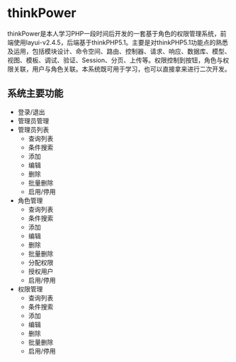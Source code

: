 # thinkPower
thinkPower是本人学习PHP一段时间后开发的一套基于角色的权限管理系统，前端使用layui-v2.4.5，后端基于thinkPHP5.1。主要是对thinkPHP5.1功能点的熟悉及运用，包括模块设计、命令空间、路由、控制器、请求、响应、数据库、模型、视图、模板、调试、验证、Session、分页、上传等。权限控制到按钮，角色与权限关联，用户与角色关联。本系统既可用于学习，也可以直接拿来进行二次开发。<br>

## 系统主要功能
- 登录/退出
- 管理员管理
 - 管理员列表
   - 查询列表
   - 条件搜索
   - 添加
   - 编辑
   - 删除
   - 批量删除
   - 启用/停用
 - 角色管理
   - 查询列表
   - 条件搜索
   - 添加
   - 编辑
   - 删除
   - 批量删除
   - 分配权限
   - 授权用户
   - 启用/停用
 - 权限管理
   - 查询列表
   - 条件搜索
   - 添加
   - 编辑
   - 删除
   - 批量删除
   - 启用/停用
